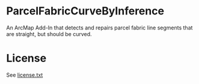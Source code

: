 # ParcelFabricCurveByInference
An ArcMap Add-In that detects and repairs parcel fabric line segments that are straight, but should be curved.

# License

See [license.txt](license.txt)
